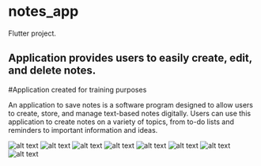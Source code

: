 

# notes_app

Flutter project.

## Application provides users to easily create, edit, and delete notes.

#Application created for training purposes

An application to save notes is a software program designed to allow users to create, store, and manage text-based notes digitally.
Users can use this application to create notes on a variety of topics, from to-do lists and reminders to important information and ideas.


![alt text](https://rscode.site/files/7_app.png)
![alt text](https://rscode.site/files/2_app.png)
![alt text](https://rscode.site/files/3_app.png)
![alt text](https://rscode.site/files/4_app.png)
![alt text](https://rscode.site/files/5_app.png)
![alt text](https://rscode.site/files/6_app.png)
![alt text](https://rscode.site/files/gif/2.gif)
![alt text](https://rscode.site/files/gif/1.gif)

